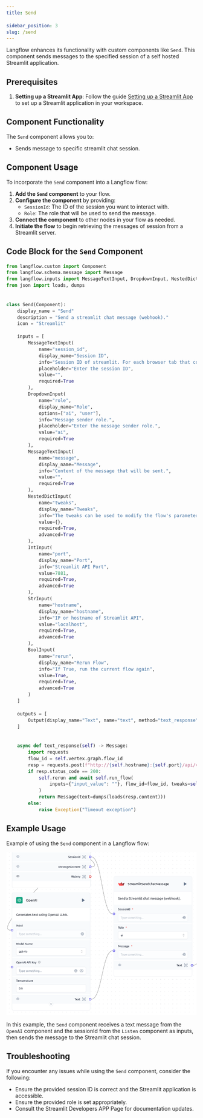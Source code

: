 ```yaml
---
title: Send

sidebar_position: 3
slug: /send
---
```


Langflow enhances its functionality with custom components like `Send`. This component sends messages to the specified session of a self hosted Streamlit application.

## Prerequisites

1. **Setting up a Streamlit App**: Follow the guide [Setting up a Streamlit App](./setup) to set up a Streamlit application in your workspace.

## Component Functionality


The `Send` component allows you to:

- Sends message to specific streamlit chat session.


## Component Usage

To incorporate the `Send` component into a Langflow flow:

1. **Add the `Send` component** to your flow.
2. **Configure the component** by providing:
   - `SessionId`: The ID of the session you want to interact with.
   - `Role`: The role that will be used to send the message.
3. **Connect the component** to other nodes in your flow as needed.
4. **Initiate the flow** to begin retrieving the messages of session from a Streamlit server.

## Code Block for the `Send` Component

```python
from langflow.custom import Component
from langflow.schema.message import Message
from langflow.inputs import MessageTextInput, DropdownInput, NestedDictInput, IntInput, StrInput, BoolInput
from json import loads, dumps


class Send(Component):
    display_name = "Send"
    description = "Send a streamlit chat message (webhook)."
    icon = "Streamlit"

    inputs = [
        MessageTextInput(
            name="session_id",
            display_name="Session ID",
            info="Session ID of streamlit. For each browser tab that connects to the Streamlit server, a new session is created.",
            placeholder="Enter the session ID",
            value="",
            required=True
        ),
        DropdownInput(
            name="role",
            display_name="Role",
            options=["ai", "user"],
            info="Message sender role.",
            placeholder="Enter the message sender role.",
            value="ai",
            required=True
        ),
        MessageTextInput(
            name="message",
            display_name="Message",
            info="Content of the message that will be sent.",
            value="",
            required=True
        ),
        NestedDictInput(
            name="tweaks",
            display_name="Tweaks",
            info="The tweaks can be used to modify the flow's parameters and components.",
            value={},
            required=True,
            advanced=True
        ),
        IntInput(
            name="port",
            display_name="Port",
            info="Streamlit API Port",
            value=7881,
            required=True,
            advanced=True
        ),
        StrInput(
            name="hostname",
            display_name="hostname",
            info="IP or hostname of Streamlit API",
            value="localhost",
            required=True,
            advanced=True
        ),
        BoolInput(
            name="rerun",
            display_name="Rerun Flow",
            info="If True, run the current flow again",
            value=True,
            required=True,
            advanced=True
        )
    ]

    outputs = [
        Output(display_name="Text", name="text", method="text_response"),
    ]


    async def text_response(self) -> Message:
        import requests
        flow_id = self.vertex.graph.flow_id
        resp = requests.post(f"http://{self.hostname}:{self.port}/api/v1/sessions/{self.session_id}/messages", json={"role": self.role, "content": self.message})
        if resp.status_code == 200:
            self.rerun and await self.run_flow(
                inputs={"input_value": ""}, flow_id=flow_id, tweaks=self.tweaks
            )
            return Message(text=dumps(loads(resp.content)))
        else:
            raise Exception("Timeout exception")
```

## Example Usage


Example of using the `Send` component in a Langflow flow:

![](./docs/docs/Integrations/Streamlit/564987654.png)

In this example, the `Send` component receives a text message from the `OpenAI` component and the sessionId from the `Listen` component as inputs, then sends the message to the Streamlit chat session.



## Troubleshooting


If you encounter any issues while using the `Send` component, consider the following:

- Ensure the provided session ID is correct and the Streamlit application is accessible.
- Ensure the provided role is set appropriately.
- Consult the Streamlit Developers APP Page for documentation updates.
